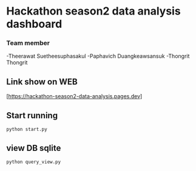 # Hackathon season2 data analysis dashboard


### Team member

-Theerawat Suetheesuphasakul
-Paphavich Duangkeawsansuk
-Thongrit Thongrit

## Link show on WEB
[https://hackathon-season2-data-analysis.pages.dev]


## Start running

``` python start.py ```




## view DB sqlite

``` python query_view.py ```
